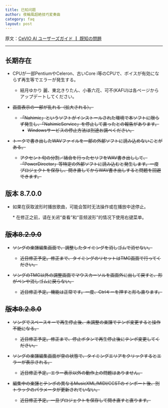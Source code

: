 ```yaml
---
title: 已知问题
author: 夜輪風超絶技巧変奏曲
category: faq
layout: post
---
```

原文：[CeVIO AI ユーザーズガイド ┃ 既知の問題](https://cevio.jp/guide/cevio_ai/faq/)

---

## 长期存在

- CPUが一部PentiumやCeleron、古いCore i等のCPUで、ボイスが有効にならず再生等でエラーが発生する。
    - 結月ゆかり 麗、東北きりたん、小春六花、可不(KAFU)は各ページからアップデートしてください。

- ~~画面表示の一部が乱れる（拡大される）。~~
    - ~~「Nahimic」というソフトがインストールされた環境で本ソフトに限らず発生し、「NahimicService」を停止して直ったとの報告があります。~~
        - ~~Windowsサービスの停止方法は別途お調べください。~~

- ~~トークで書き出したWAVファイルを一部の外部ソフトに読み込めないことがある。~~
    - ~~アクセント句の分割／結合を行ったセリフをWAV書き出しして、「PowerDirector」等特定の外部ソフトに読み込むと発生します。一度プロジェクトを保存し、開き直してからWAV書き出しすると問題を回避できます。~~

## 版本 8.7.0.0

- 如果在获取波形时播放歌曲，可能会暂时无法操作或在播放中途停止。

    \* 在修正之前，请在关闭“查看”和“音频波形”的情况下使用右键菜单。

## ~~版本8.2.9.0~~

- ~~ソングの楽譜編集画面で、調整したタイミングを消しゴムで消せない。~~
    - ~~近日修正予定。修正まで、タイミングのリセットはTMG画面で行ってください。~~

- ~~ソングのTMG以外の調整画面でマウスカーソルを画面外に出して戻すと、形がペンや消しゴムに戻らない。~~
    - ~~近日修正予定。機能は正常です。一度、Ctrlキーを押すと形も直ります。~~

## ~~版本8.2.8.0~~

- ~~ソングでスペースキーで再生停止後、未調整の楽譜でテンポ変更すると操作不能になる。~~
    - ~~近日修正予定。修正まで、停止ボタンで再生停止後にテンポ変更してください。~~

- ~~ソングの楽譜編集画面が空の状態で、タイミングエリアをクリックするとエラーが表示される。~~
    - ~~近日修正予定。エラー表示以外の動作上の問題はありません。~~

- ~~編集中の楽譜とテンポの異なるMusicXML/MIDI/CCSTのインポート後、別トラックのパラメータが更新されていない。~~
    - ~~近日修正予定。一旦プロジェクトを保存して開き直すと直ります。~~
